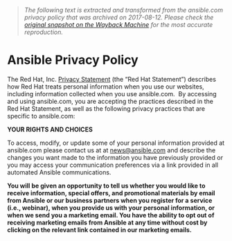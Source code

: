> *The following text is extracted and transformed from the ansible.com privacy policy that was archived on 2017-08-12. Please check the [original snapshot on the Wayback Machine](https://web.archive.org/web/20170812221350id_/https%3A//www.ansible.com/privacy-policy) for the most accurate reproduction.*

# Ansible Privacy Policy

The Red Hat, Inc. [Privacy Statement](http://www.redhat.com/en/about/privacy-policy) (the “Red Hat Statement”) describes how Red Hat treats personal information when you use our websites, including information collected when you use ansible.com.  By accessing and using ansible.com, you are accepting the practices described in the Red Hat Statement, as well as the following privacy practices that are specific to ansible.com:

**YOUR RIGHTS AND CHOICES**

To access, modify, or update some of your personal information provided at ansible.com please contact us at at news@ansible.com and describe the changes you want made to the information you have previously provided or you may access your communication preferences via a link provided in all automated Ansible communications.

**You will be given an opportunity to tell us whether you would like to receive information, special offers, and promotional materials by email from Ansible or our business partners when you register for a service (i.e., webinar), when you provide us with your personal information, or when we send you a marketing email. You have the ability to opt out of receiving marketing emails from Ansible at any time without cost by clicking on the relevant link contained in our marketing emails.**
